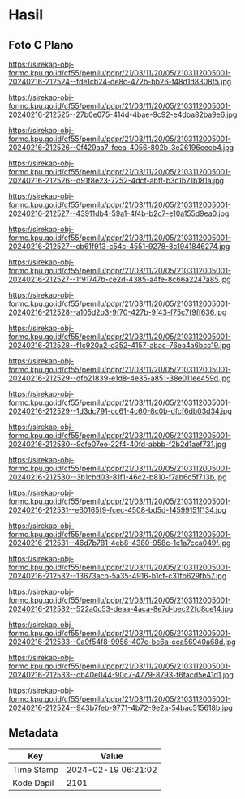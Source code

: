 # Hasil

## Foto C Plano

https://sirekap-obj-formc.kpu.go.id/cf55/pemilu/pdpr/21/03/11/20/05/2103112005001-20240216-212524--fde1cb24-de8c-472b-bb26-f48d1d8308f5.jpg

https://sirekap-obj-formc.kpu.go.id/cf55/pemilu/pdpr/21/03/11/20/05/2103112005001-20240216-212525--27b0e075-414d-4bae-9c92-e4dba82ba9e6.jpg

https://sirekap-obj-formc.kpu.go.id/cf55/pemilu/pdpr/21/03/11/20/05/2103112005001-20240216-212526--0f429aa7-feea-4056-802b-3e26196cecb4.jpg

https://sirekap-obj-formc.kpu.go.id/cf55/pemilu/pdpr/21/03/11/20/05/2103112005001-20240216-212526--d91f8e23-7252-4dcf-abff-b3c1b21b181a.jpg

https://sirekap-obj-formc.kpu.go.id/cf55/pemilu/pdpr/21/03/11/20/05/2103112005001-20240216-212527--43911db4-59a1-4f4b-b2c7-e10a155d9ea0.jpg

https://sirekap-obj-formc.kpu.go.id/cf55/pemilu/pdpr/21/03/11/20/05/2103112005001-20240216-212527--cb61f913-c54c-4551-9278-8c1941846274.jpg

https://sirekap-obj-formc.kpu.go.id/cf55/pemilu/pdpr/21/03/11/20/05/2103112005001-20240216-212527--1f91747b-ce2d-4385-a4fe-8c66a2247a85.jpg

https://sirekap-obj-formc.kpu.go.id/cf55/pemilu/pdpr/21/03/11/20/05/2103112005001-20240216-212528--a105d2b3-9f70-427b-9f43-f75c7f9ff636.jpg

https://sirekap-obj-formc.kpu.go.id/cf55/pemilu/pdpr/21/03/11/20/05/2103112005001-20240216-212528--f1c920a2-c352-4157-abac-76ea4a6bcc19.jpg

https://sirekap-obj-formc.kpu.go.id/cf55/pemilu/pdpr/21/03/11/20/05/2103112005001-20240216-212529--dfb21839-e1d8-4e35-a851-38e011ee459d.jpg

https://sirekap-obj-formc.kpu.go.id/cf55/pemilu/pdpr/21/03/11/20/05/2103112005001-20240216-212529--1d3dc791-cc61-4c60-8c0b-dfcf6db03d34.jpg

https://sirekap-obj-formc.kpu.go.id/cf55/pemilu/pdpr/21/03/11/20/05/2103112005001-20240216-212530--9cfe07ee-22f4-40fd-abbb-f2b2d1aef731.jpg

https://sirekap-obj-formc.kpu.go.id/cf55/pemilu/pdpr/21/03/11/20/05/2103112005001-20240216-212530--3b1cbd03-81f1-46c2-b810-f7ab6c5f713b.jpg

https://sirekap-obj-formc.kpu.go.id/cf55/pemilu/pdpr/21/03/11/20/05/2103112005001-20240216-212531--e60165f9-fcec-4508-bd5d-14599151f134.jpg

https://sirekap-obj-formc.kpu.go.id/cf55/pemilu/pdpr/21/03/11/20/05/2103112005001-20240216-212531--46d7b781-4eb8-4380-958c-1c1a7cca049f.jpg

https://sirekap-obj-formc.kpu.go.id/cf55/pemilu/pdpr/21/03/11/20/05/2103112005001-20240216-212532--13673acb-5a35-4916-b1cf-c31fb629fb57.jpg

https://sirekap-obj-formc.kpu.go.id/cf55/pemilu/pdpr/21/03/11/20/05/2103112005001-20240216-212532--522a0c53-deaa-4aca-8e7d-bec22fd8ce14.jpg

https://sirekap-obj-formc.kpu.go.id/cf55/pemilu/pdpr/21/03/11/20/05/2103112005001-20240216-212533--0a9f54f8-9956-407e-be6a-eea56940a68d.jpg

https://sirekap-obj-formc.kpu.go.id/cf55/pemilu/pdpr/21/03/11/20/05/2103112005001-20240216-212533--db40e044-90c7-4779-8793-f6facd5e41d1.jpg

https://sirekap-obj-formc.kpu.go.id/cf55/pemilu/pdpr/21/03/11/20/05/2103112005001-20240216-212524--943b7feb-9771-4b72-9e2a-54bac515618b.jpg


## Metadata

| Key        | Value               |
| ---------- | ------------------- |
| Time Stamp | 2024-02-19 06:21:02 |
| Kode Dapil | 2101                |



